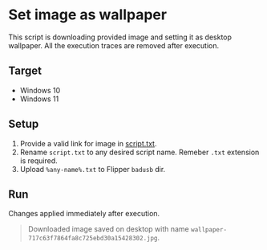 # Set image as wallpaper
This script is downloading provided image and setting it as desktop wallpaper. All the execution traces are removed after execution.

## Target
- Windows 10
- Windows 11

## Setup
1. Provide a valid link for image in [script.txt](./script.txt#L11).
2. Rename `script.txt` to any desired script name. Remeber `.txt` extension is required.
3. Upload `%any-name%.txt` to Flipper `badusb` dir.

## Run
Changes applied immediately after execution.
> Downloaded image saved on desktop with name `wallpaper-717c63f7864fa8c725ebd30a15428302.jpg`.
